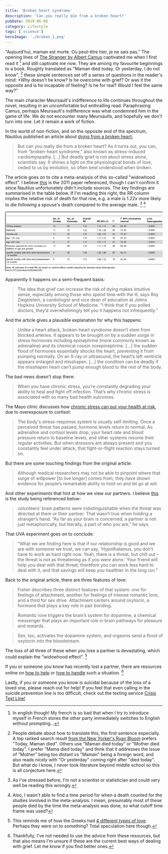 ```yaml
---
title: 'Broken heart syndrome'
description: 'Can you really die from a broken heart?'
pubDate: 2019-06-08
category: Lifestyle
tags: ['science']
heroImage: './broken_1.png'
---
```


"Aujourd’hui, maman est morte. Ou peut-être hier, je ne sais pas." The opening lines of [The Stranger by Albert Camus](<https://en.wikipedia.org/wiki/The_Stranger_(Camus_novel)> 'Stranger') captivated me when I first read it [^1] and still captivate me now. They are among my favourite beginnings to a book. Roughly translated as "Maman died today. Or yesterday, I do not know", [^2] these simple sentences set off a series of questions in the reader's mind: \*Why doesn't he know? Is he overcome with grief? Or was it the opposite and is he incapable of feeling? Is he for real? Would I feel the same way?"

The main character Meursault's indifference to life continues throughout the novel, resulting in an uncomfortable but enthralling read. Paraphrasing Camus, perhaps Meursault's indifference was what condemned him in the game of life. We do not encounter many Meursaults, and hopefully we don't turn into one. Let it remain a work of fiction.

In the world of non-fiction, and on the opposite end of the spectrum, Nautilus published an article about [dying from a broken heart:](http://nautil.us/issue/15/turbulence/can-you-die-from-a-broken-heart 'nautilus')

> But can you really die from a broken heart? As it turns out, you can, from “broken-heart syndrome,” also known as stress-induced cardiomyopathy. \[...\] But deadly grief is not about stress alone, scientists say. It shines a light on the physiological bonds of love, ceded to us by evolution, so often best understood when broken.

The article goes on to cite a meta-analysis of this so-called "widowhood effect". I believe [this](https://journals.plos.org/plosone/article?id=10.1371/journal.pone.0023465 'paper') is the 2011 paper referenced, though I can't confirm it since Nautilus unfortunately didn't include sources. The key findings are summarised in the table below. If I'm reading this right, the RR column implies the relative risk of death for that row, e.g. a male is 1.22x more likely to die following a spouse's death compared to the average male. [^3] [^4]

![post](./broken_1.png)

Apparently it happens on a semi-frequent basis:

> The idea that grief can increase the risk of dying makes intuitive sense, especially among those who spend time with the ill, says Roy Ziegelstein, a cardiologist and vice dean of education at Johns Hopkins University School of Medicine. “I think that if you polled doctors, they’d overwhelmingly tell you it happens not infrequently.”

And the article gives a plausible explanation for why this happens:

> Unlike a heart attack, broken-heart syndrome doesn’t stem from blocked arteries. It appears to be brought on by a sudden surge in stress hormones including epinephrine (more commonly known as adrenaline) and its chemical cousin norepinephrine. \[...\] the sudden flood of hormones essentially shocks the heart, preventing it from pumping normally. On an X-ray or ultrasound, the heart’s left ventricle appears enlarged and misshapen. \[...\] the condition can be deadly if the misshapen heart can’t pump enough blood to the rest of the body.

The bad news doesn't stop there:

> When you have chronic stress, you’re constantly degrading your ability to heal and fight off infection. That’s why chronic stress is associated with so many bad health outcomes.

The Mayo clinic discusses how [chronic stress can put your health at risk](https://www.mayoclinic.org/healthy-lifestyle/stress-management/in-depth/stress/art-20046037 'mayo'), due to overexposure to cortisol:

> The body's stress-response system is usually self-limiting. Once a perceived threat has passed, hormone levels return to normal. As adrenaline and cortisol levels drop, your heart rate and blood pressure return to baseline levels, and other systems resume their regular activities. But when stressors are always present and you constantly feel under attack, that fight-or-flight reaction stays turned on.

But there are some touching findings from the original article:

> Although medical researchers may not be able to pinpoint where that surge of willpower \[to live longer\] comes from, they have shown evidence for people’s remarkable ability to hold on and let go at will.

And other experiments that hint at how we view our partners. I believe [this](https://news.virginia.edu/content/shocking-new-research-finds-friendships-are-key-good-health 'virginia') is the study being referenced below:

> volunteers’ brain patterns were indistinguishable when the threat was directed at them or their partner. That wasn’t true when holding a stranger’s hand. “As far as your brain is concerned, a partner is not just metaphorically, but literally, a part of who you are,” he says.

That UVA experiment goes on to conclude:

> “What we are finding here is that if our relationship is good and we are with someone we trust, we can say, ‘Hypothalamus, you don’t have to work as hard right now. Yeah, there is a threat, but chill out – the threat is not as threatening as if you were alone.’ Your friend will help you deal with that threat; therefore you can work less hard to deal with it, and that savings will keep you healthier in the long run.”

Back to the original article, there are three features of love:

> Fisher describes three distinct features of that system: one for feelings of attachment, another for feelings of intense romantic love, and a third for sex drive. Attachment centers around oxytocin, a hormone that plays a key role in pair bonding.

> Romantic love triggers the brain’s system for dopamine, a chemical messenger that plays an important role in brain pathways for pleasure and rewards.

> Sex, too, activates the dopamine system, and orgasms send a flood of oxytocin into the bloodstream.

The loss of all three of these when you lose a partner is devastating, which could explain the "widowhood effect". [^5]

If you or someone you know has recently lost a partner, there are resources online on [how to help](https://www.huffpost.com/entry/grieving-national-widows-day_n_5908c1dee4b02655f8415065 'widows day') or [how to handle](https://www.nytimes.com/2019/04/11/business/widows-financial-planning-retirement.html 'widows') such a situation. [^6]

Lastly, if you or someone you know is suicidal because of the loss of a loved one, please reach out for help! If you feel that even calling in the suicide prevention line is too difficult, check out the texting service [Crisis Text Line!](https://www.crisistextline.org/ 'CTL')

[^1]: In english though! My french is so bad that when I try to introduce myself in French stores the other party immediately switches to English without prompting...

[^2]: People debate about how to translate this, the first sentence especially. A top ranked search result [from the New Yorker's Ryan Bloom](https://www.newyorker.com/books/page-turner/lost-in-translation-what-the-first-line-of-the-stranger-should-be 'new yorker') prefers "Today, Maman died". Others use "Maman died today" or "Mother died today". I prefer "Mama died today" and think that it addresses the issue of "Mother" being too distant vs "Maman" being a foreign word, and also reads nicely with "Or yesterday" coming right after "died today". But what do I know, I never took literature beyond middle school so this is all conjecture here.

[^3]: As I've stressed before, I'm not a scientist or statistician and could very well be reading this wrongly.

[^4]: Also, I wasn't able to find a time period for when a death counted for the studies involved in the meta-analysis. I mean, presumably most of these people died by the time the meta-analysis was done, so what cutoff time frame was used?

[^5]: This reminds me of how the Greeks had [4 different types of love](https://en.wikipedia.org/wiki/Greek_words_for_love 'greek'). Perhaps they were on to something? Total speculation here though.

[^6]: Thankfully, I've not needed to use the advice from these resources, but that also means I'm unsure if these are the current best ways of dealing with grief. Let me know if you find better ones.
